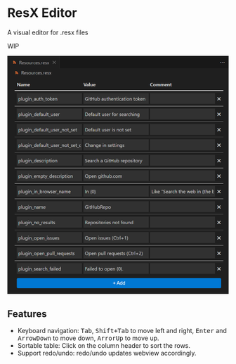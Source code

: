 # ResX Editor

A visual editor for .resx files  

WIP

![screenshot](https://github.com/8LWXpg/vscode-resx/blob/master/assets/screenshot.png)

## Features

- Keyboard navigation: <kbd>Tab</kbd>, <kbd>Shift+Tab</kbd> to move left and right, <kbd>Enter</kbd> and <kbd>ArrowDown</kbd> to move down, <kbd>ArrorUp</kbd> to move up.
- Sortable table: Click on the column header to sort the rows.
- Support redo/undo: redo/undo updates webview accordingly.
